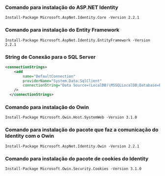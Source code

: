 ### Comando para instalação do ASP.NET Identity

```
Install-Package Microsoft.AspNet.Identity.Core -Version 2.2.1
```

### Comando para instalação do Entity Framework

```
Install-Package Microsoft.AspNet.Identity.EntityFramework -Version 2.2.1
```

### String de Conexão para o SQL Server

```xml
<connectionStrings>
    <add
		name="DefaultConnection"
		providerName="System.Data.SqlClient"
		connectionString="Data Source=(LocalDB)\MSSQLLocalDB;Database=ByteBank.Forum;trusted_connection=true"
    />
  </connectionStrings>
```

### Comando para instalação do Owin

```
Install-Package Microsoft.Owin.Host.SystemWeb -Version 3.1.0
```

### Comando para instalação do pacote que faz a comunicação do Identity com o Owin

```
Install-Package Microsoft.AspNet.Identity.Owin -Version 2.2.1
```

### Comando para instalação do pacote de cookies do Identity

```
Install-Package Microsoft.Owin.Security.Cookies -Version 3.1.0
```